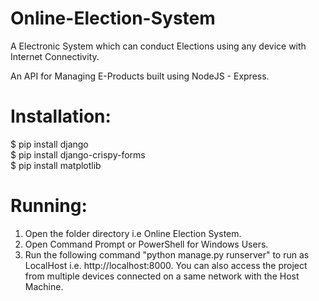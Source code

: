 # Online-Election-System
A Electronic System which can conduct Elections using any device with Internet Connectivity.

An API for Managing E-Products built using NodeJS - Express.

# Installation:
$ pip install django     <br />
$ pip install django-crispy-forms  <br />
$ pip install matplotlib    <br />

# Running:

1. Open the folder directory i.e Online Election System.
2. Open Command Prompt or PowerShell for Windows Users.
3. Run the following command "python manage.py runserver" to run as LocalHost i.e. http://localhost:8000. You can also access the project from multiple devices connected on a same network with the Host Machine.
